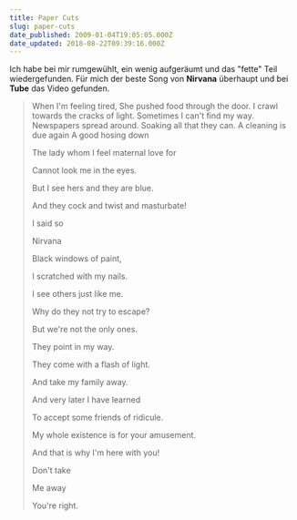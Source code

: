 ```yaml
---
title: Paper Cuts
slug: paper-cuts
date_published: 2009-01-04T19:05:05.000Z
date_updated: 2018-08-22T09:39:16.000Z
---
```


Ich habe bei mir rumgewühlt, ein wenig aufgeräumt und  das "fette" Teil wiedergefunden. Für mich der beste Song von **Nirvana** überhaupt und bei **Tube** das Video gefunden.

> When I'm feeling tired,
> She pushed food through the door.
> I crawl towards the cracks of light.
> Sometimes I can't find my way.
> Newspapers spread around.
> Soaking all that they can.
> A cleaning is due again
> A good hosing down
> 
> The lady whom I feel maternal love for
> 
> Cannot look me in the eyes.
> 
> But I see hers and they are blue.
> 
> And they cock and twist and masturbate!
> 
> I said so
> 
> Nirvana
> 
> Black windows of paint,
> 
> I scratched with my nails.
> 
> I see others just like me.
> 
> Why do they not try to escape?
> 
> But we're not the only ones.
> 
> They point in my way.
> 
> They come with a flash of light.
> 
> And take my family away.
> 
> And very later I have learned
> 
> To accept some friends of ridicule.
> 
> My whole existence is for your amusement.
> 
> And that is why I'm here with you!
> 
> Don't take
> 
> Me away
> 
> You're right.
